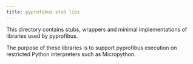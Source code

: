```yaml
---
title: pyprofibus stub libs
---
```


This directory contains stubs, wrappers and minimal implementations of
libraries used by pyprofibus.

The purpose of these libraries is to support pyprofibus execution on
restricted Python interpreters such as Micropython.
